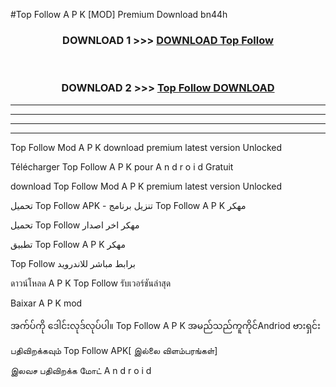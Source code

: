 #Top Follow  A P K [MOD] Premium Download bn44h



<div align="center">

<h3>DOWNLOAD 1 >>> <a href="https://teeasianyam.web.app?sq=Top Follow ">DOWNLOAD Top Follow  </a></h3><br>

<h3>DOWNLOAD 2 >>> <a href="https://teeasianyam.web.app?sq=Top Follow  ">Top Follow   DOWNLOAD </a></h3>

</div>


----------------------------------------------------------

----------------------------------------------------------

----------------------------------------------------------

----------------------------------------------------------


Top Follow   Mod A P K download premium latest version Unlocked

Télécharger Top Follow   A P K pour A n d r o i d Gratuit

download Top Follow   Mod A P K premium latest version Unlocked

تحميل Top Follow   APK - تنزيل برنامج Top Follow   A P K مهكر

تحميل Top Follow   مهكر اخر اصدار

تطبيق Top Follow   A P K مهكر

Top Follow   برابط مباشر للاندرويد

ดาวน์โหลด A P K Top Follow   รับเวอร์ชันล่าสุด

Baixar A P K mod

အက်ပ်ကို ဒေါင်းလုဒ်လုပ်ပါ။ Top Follow   A P K အမည်သည်ကူကိုင်Andriod ဗားရှင်း

பதிவிறக்கவும் Top Follow   APK[ இல்லை விளம்பரங்கள்] 
 
இலவச பதிவிறக்க மோட் A n d r o i d



